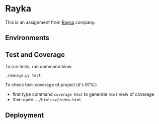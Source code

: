 # Rayka

This is an assignment from [Rayka](#) company.

## Environments

## Test and Coverage

To run tests, run command blow:
```
./manage.py test
```
To check test-coverage of project (it's 97%):
- first type command `coverage html` to generate `html` view of coverage
- then open `../htmlcov/index.html`

## Deployment